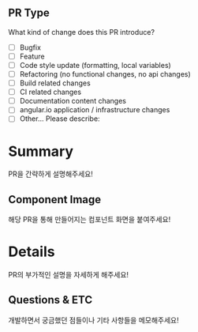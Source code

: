 ## PR Type

What kind of change does this PR introduce?

<!-- Please check the one that applies to this PR using "x". -->

- [ ] Bugfix
- [ ] Feature
- [ ] Code style update (formatting, local variables)
- [ ] Refactoring (no functional changes, no api changes)
- [ ] Build related changes
- [ ] CI related changes
- [ ] Documentation content changes
- [ ] angular.io application / infrastructure changes
- [ ] Other... Please describe:

# Summary

PR을 간략하게 설명해주세요!

## Component Image

해당 PR을 통해 만들어지는 컴포넌트 화면을 붙여주세요!

# Details

PR의 부가적인 설명을 자세하게 해주세요!

## Questions & ETC

개발하면서 궁금했던 점들이나 기타 사항들을 메모해주세요!
